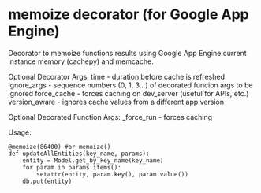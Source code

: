 # memoize decorator (for Google App Engine)
Decorator to memoize functions results using Google App Engine current instance memory (cachepy) and memcache.
    
Optional Decorator Args:
  time - duration before cache is refreshed
  ignore_args - sequence numbers (0, 1, 3...) of decorated funcion args to be ignored 
  force_cache - forces caching on dev_server (useful for APIs, etc.)
  version_aware - ignores cache values from a different app version
    
Optional Decorated Function Args:
  _force_run - forces caching

Usage:  

    @memoize(86400) #or memoize()
    def updateAllEntities(key_name, params):
        entity = Model.get_by_key_name(key_name)
        for param in params.items():
            setattr(entity, param.key(), param.value())
        db.put(entity) 


